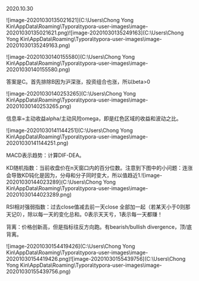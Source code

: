 2020.10.30

![image-20201030135021621](C:\Users\Chong Yong Kin\AppData\Roaming\Typora\typora-user-images\image-20201030135021621.png)![image-20201030135249163](C:\Users\Chong Yong Kin\AppData\Roaming\Typora\typora-user-images\image-20201030135249163.png)

![image-20201030140155580](C:\Users\Chong Yong Kin\AppData\Roaming\Typora\typora-user-images\image-20201030140155580.png)

答案是C。首先排除B因为沪深涨，投资组合也涨，所以beta>0

![image-20201030140253265](C:\Users\Chong Yong Kin\AppData\Roaming\Typora\typora-user-images\image-20201030140253265.png)

信息率=主动收益alpha/主动风险omega，即是红色区域的收益和波动之比。

![image-20201030141144251](C:\Users\Chong Yong Kin\AppData\Roaming\Typora\typora-user-images\image-20201030141144251.png)

MACD表示趋势：计算DIF-DEA。

KD随机指数：当前收盘价在n天窗口内的百分位数。注意到下图中的小问题：连涨会导致KD钝化是因为，分母和分子同时变大，所以值趋近1.![image-20201030144023289](C:\Users\Chong Yong Kin\AppData\Roaming\Typora\typora-user-images\image-20201030144023289.png)

RSI相对强弱指数：过去close值减去前一天close 全部加一起（若某天小于0则那天记0），除以每一天的变化总和。0表示天天亏，1表示每一天都赚！

背离：价格创新高，但是指标往反方向跑。有bearish/bullish divergence，顶/底背离。

![image-20201030154419426](C:\Users\Chong Yong Kin\AppData\Roaming\Typora\typora-user-images\image-20201030154419426.png)![image-20201030155439756](C:\Users\Chong Yong Kin\AppData\Roaming\Typora\typora-user-images\image-20201030155439756.png)
